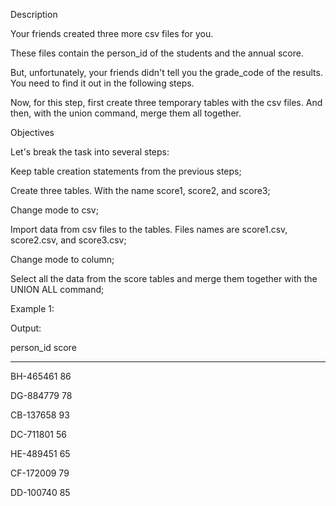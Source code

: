 Description

Your friends created three more csv files for you. 

These files contain the person_id of the students and the annual score.

But, unfortunately, your friends didn't tell you the grade_code of the results. You need to find it out in the following steps.

Now, for this step, first create three temporary tables with the csv files. And then, with the union command, merge them all together.

Objectives

Let's break the task into several steps:

Keep table creation statements from the previous steps;

Create three tables. With the name score1, score2, and score3;

Change mode to csv;

Import data from csv files to the tables. Files names are score1.csv, score2.csv, and score3.csv;

Change mode to column;

Select all the data from the score tables and merge them together with the UNION ALL command;

Example 1:

Output:

person_id  score

---------  -----

BH-465461  86

DG-884779  78

CB-137658  93

DC-711801  56

HE-489451  65

CF-172009  79

DD-100740  85
